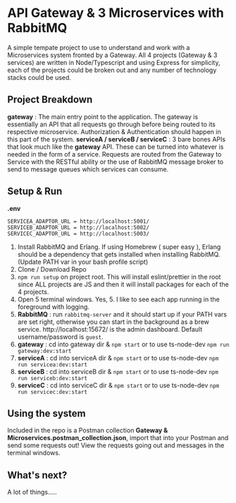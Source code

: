 # API Gateway & 3 Microservices with RabbitMQ
A simple tempate project to use to understand and work with a Microservices system fronted by a Gateway.  All 4 projects (Gateway & 3 services) are written in Node/Typescript and using Express for simplicity, each of the projects could be broken out and any number of technology stacks could be used.

## Project Breakdown
**gateway** : The main entry point to the application.  The gateway is essentially an API that all requests go through before being routed to its respective microservice.  Authorization & Authentication should happen in this part of the system.
**serviceA / serviceB / serviceC** : 3 bare bones APIs that look much like the **gateway** API.  These can be turned into whatever is needed in the form of a service.  Requests are routed from the Gateway to Service with the RESTful ability or the use of RabbitMQ message broker to send to message queues which services can consume.


## Setup & Run

**.env**
```
SERVICEA_ADAPTOR_URL = http://localhost:5001/
SERVICEB_ADAPTOR_URL = http://localhost:5002/
SERVICEC_ADAPTOR_URL = http://localhost:5003/
```

1. Install RabbitMQ and Erlang.  If using Homebrew ( super easy ), Erlang should be a dependency that gets installed when installing RabbitMQ.  (Update PATH var in your bash profile script)
2. Clone / Download Repo
3. `npm run setup` on project root.  This will install eslint/prettier in the root since ALL projects are JS and then it will install packages for each of the 4 projects.
4. Open 5 terminal windows. Yes, 5.  I like to see each app running in the foreground with logging.
5. **RabbitMQ** : run `rabbitmq-server` and it should start up if your PATH vars are set right, otherwise you can start in the background as a brew service.  http://localhost:15672/ is the admin dashboard.  Default username/password is `guest`.
6. **gateway** : cd into gateway dir & `npm start` or to use ts-node-dev `npm run gateway:dev:start`
7. **serviceA** : cd into serviceA dir & `npm start` or to use ts-node-dev `npm run servicea:dev:start`
8. **serviceB** : cd into serviceB dir & `npm start` or to use ts-node-dev `npm run serviceb:dev:start`
9. **serviceC** : cd into serviceC dir & `npm start` or to use ts-node-dev `npm run servicec:dev:start`

## Using the system
Included in the repo is a Postman collection **Gateway & Microservices.postman_collection.json**, import that into your Postman and send some requests out!
View the requests going out and messages in the terminal windows.

## What's next?
A lot of things.....

